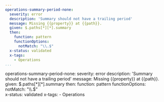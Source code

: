 ```yaml
---
operations-summary-period-none:
  severity: error
  description: 'Summary should not have a trailing period'
  message: Missing {{property}} at {{path}}.
  given: $.paths[*][*].summary
  then:
    function: pattern
    functionOptions:
      notMatch: "\\.$"  
  x-status: validated
  x-tags:
    - Operations    
...
```

operations-summary-period-none:
  severity: error
  description: 'Summary should not have a trailing period'
  message: Missing {{property}} at {{path}}.
  given: $.paths[*][*].summary
  then:
    function: pattern
    functionOptions:
      notMatch: "\\.$"  
  x-status: validated
  x-tags:
    - Operations      